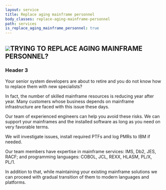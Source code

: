 ```yaml
---
layout: service
title: Replace aging mainframe personnel
body_classes: replace-aging-mainframe-personnel
path: services
is_replace_aging_mainframe_personnel: true
---
```


<h2 class="es-2"><img src="{{ site.url }}images/cod.jpg" class="img-fluid es-image_right es-image_in-header">TRYING TO REPLACE AGING MAINFRAME PERSONNEL?</h2>

<h3 class="es-3">Header 3</h3>

<p class="article-block article-p">
Your senior system developers are about to retire and you do not know how to replace them with new specialists?
</p>

<p class="article-block article-p">
In fact, the number of skilled mainframe resources is reducing year after year.  Many customers whose business depends on mainframe infrastructure are faced with this issue these days.
</p>

<p class="article-block article-p">
Our team of experienced engineers can help you avoid these risks. We can support your mainframes and the installed software as long as you need on very favorable terms.
</p>

<p class="article-block article-p">
We will investigate issues, install required PTFs and log PMRs to IBM if needed.
</p>

<p class="article-block article-p">
Our team members have expertise in mainframe services: IMS, Db2, JES, RACF; and programming languages: COBOL, JCL, REXX, HLASM, PL/X, PL/1.
</p>

<p class="article-block article-p">
In addition to that, while maintaining your existing mainframe solutions we can proceed with gradual transition of them to modern languages and platforms.
</p>